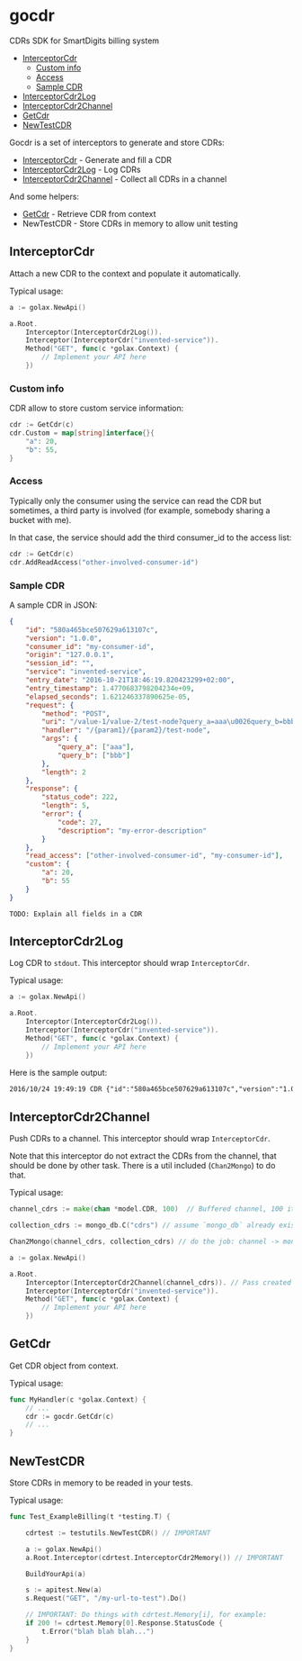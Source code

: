 # gocdr

CDRs SDK for SmartDigits billing system


<!-- MarkdownTOC autolink=true bracket=round depth=4 -->

- [InterceptorCdr](#interceptorcdr)
	- [Custom info](#custom-info)
	- [Access](#access)
	- [Sample CDR](#sample-cdr)
- [InterceptorCdr2Log](#interceptorcdr2log)
- [InterceptorCdr2Channel](#interceptorcdr2channel)
- [GetCdr](#getcdr)
- [NewTestCDR](#newtestcdr)

<!-- /MarkdownTOC -->


Gocdr is a set of interceptors to generate and store CDRs:

* [InterceptorCdr](#interceptorcdr) - Generate and fill a CDR
* [InterceptorCdr2Log](#interceptorcdr2log) - Log CDRs
* [InterceptorCdr2Channel](#interceptorcdr2channel) - Collect all CDRs in a channel

And some helpers:

* [GetCdr](#getcdr) - Retrieve CDR from context
* NewTestCDR - Store CDRs in memory to allow unit testing


## InterceptorCdr

Attach a new CDR to the context and populate it automatically.

Typical usage:

```go
a := golax.NewApi()

a.Root.
	Interceptor(InterceptorCdr2Log()).
	Interceptor(InterceptorCdr("invented-service")).
	Method("GET", func(c *golax.Context) {
		// Implement your API here
	})

```

### Custom info

CDR allow to store custom service information:

```go
cdr := GetCdr(c)
cdr.Custom = map[string]interface{}{
	"a": 20,
	"b": 55,
}
```

### Access

Typically only the consumer using the service can read the CDR but sometimes, a
third party is involved (for example, somebody sharing a bucket with me).

In that case, the service should add the third consumer_id to the access list:

```go
cdr := GetCdr(c)
cdr.AddReadAccess("other-involved-consumer-id")
```

### Sample CDR


A sample CDR in JSON:
```json
{
	"id": "580a465bce507629a613107c",
	"version": "1.0.0",
	"consumer_id": "my-consumer-id",
	"origin": "127.0.0.1",
	"session_id": "",
	"service": "invented-service",
	"entry_date": "2016-10-21T18:46:19.820423299+02:00",
	"entry_timestamp": 1.4770683798204234e+09,
	"elapsed_seconds": 1.621246337890625e-05,
	"request": {
		"method": "POST",
		"uri": "/value-1/value-2/test-node?query_a=aaa\u0026query_b=bbb",
		"handler": "/{param1}/{param2}/test-node",
		"args": {
			"query_a": ["aaa"],
			"query_b": ["bbb"]
		},
		"length": 2
	},
	"response": {
		"status_code": 222,
		"length": 5,
		"error": {
			"code": 27,
			"description": "my-error-description"
		}
	},
	"read_access": ["other-involved-consumer-id", "my-consumer-id"],
	"custom": {
		"a": 20,
		"b": 55
	}
}
```


```
TODO: Explain all fields in a CDR
```

## InterceptorCdr2Log

Log CDR to `stdout`. This interceptor should wrap `InterceptorCdr`.

Typical usage:

```go
a := golax.NewApi()

a.Root.
	Interceptor(InterceptorCdr2Log()).
	Interceptor(InterceptorCdr("invented-service")).
	Method("GET", func(c *golax.Context) {
		// Implement your API here
	})

```

Here is the sample output:

```txt
2016/10/24 19:49:19 CDR {"id":"580a465bce507629a613107c","version":"1.0.0","consumer_id":"my-consumer-id","origin":"127.0.0.1","session_id":"","service":"invented-service","entry_date":"2016-10-21T18:46:19.820423299+02:00","entry_timestamp":1.4770683798204234e+09,"elapsed_seconds":1.621246337890625e-05,"request":{"method":"POST","uri":"/value-1/value-2/test-node?query_a=aaa\u0026query_b=bbb","handler":"/{param1}/{param2}/test-node","args":{"query_a":["aaa"],"query_b":["bbb"]},"length":2},"response":{"status_code":222,"length":5,"error":{"code":27,"description":"my-error-description"}},"read_access":["other-involved-consumer-id","my-consumer-id"],"custom":{"a":20,"b":55}}
```


## InterceptorCdr2Channel

Push CDRs to a channel. This interceptor should wrap `InterceptorCdr`.

Note that this interceptor do not extract the CDRs from the channel, that should
be done by other task. There is a util included (`Chan2Mongo`) to do that.

Typical usage:
```go
channel_cdrs := make(chan *model.CDR, 100)  // Buffered channel, 100 items

collection_cdrs := mongo_db.C("cdrs") // assume `mongo_db` already exists

Chan2Mongo(channel_cdrs, collection_cdrs) // do the job: channel -> mongo

a := golax.NewApi()

a.Root.
	Interceptor(InterceptorCdr2Channel(channel_cdrs)). // Pass created channel
	Interceptor(InterceptorCdr("invented-service")).
	Method("GET", func(c *golax.Context) {
		// Implement your API here
	})
```

## GetCdr

Get CDR object from context.

Typical usage:

```go
func MyHandler(c *golax.Context) {
	// ...
	cdr := gocdr.GetCdr(c)
	// ...
}
```

## NewTestCDR

Store CDRs in memory to be readed in your tests.

Typical usage:

```go
func Test_ExampleBilling(t *testing.T) {

	cdrtest := testutils.NewTestCDR() // IMPORTANT

	a := golax.NewApi()
	a.Root.Interceptor(cdrtest.InterceptorCdr2Memory()) // IMPORTANT

	BuildYourApi(a)

	s := apitest.New(a)
	s.Request("GET", "/my-url-to-test").Do()

	// IMPORTANT: Do things with cdrtest.Memory[i], for example:
	if 200 != cdrtest.Memory[0].Response.StatusCode {
		t.Error("blah blah blah...")
	}
}
```

